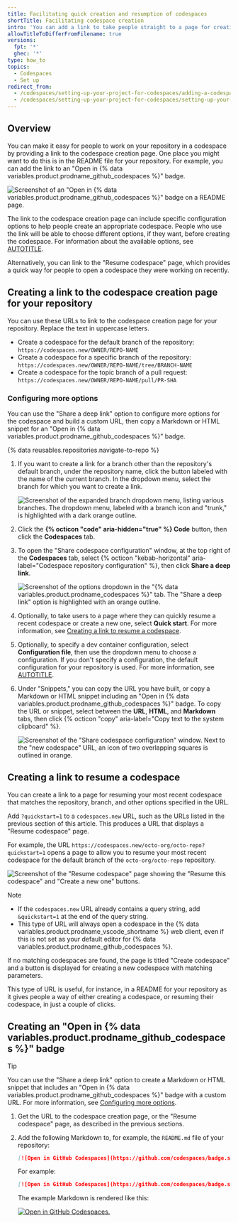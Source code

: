 ```yaml
---
title: Facilitating quick creation and resumption of codespaces
shortTitle: Facilitating codespace creation
intro: 'You can add a link to take people straight to a page for creating a codespace, with your choice of options preconfigured. Alternatively you can link to the "Resume codespace" page.'
allowTitleToDifferFromFilename: true
versions:
  fpt: '*'
  ghec: '*'
type: how_to
topics:
  - Codespaces
  - Set up
redirect_from:
  - /codespaces/setting-up-your-project-for-codespaces/adding-a-codespaces-badge
  - /codespaces/setting-up-your-project-for-codespaces/setting-up-your-repository/adding-a-codespaces-badge
---
```


## Overview

You can make it easy for people to work on your repository in a codespace by providing a link to the codespace creation page. One place you might want to do this is in the README file for your repository. For example, you can add the link to an "Open in {% data variables.product.prodname_github_codespaces %}" badge.

![Screenshot of an "Open in {% data variables.product.prodname_github_codespaces %}" badge on a README page.](/assets/images/help/codespaces/codespaces-badge-on-readme.png)

The link to the codespace creation page can include specific configuration options to help people create an appropriate codespace. People who use the link will be able to choose different options, if they want, before creating the codespace. For information about the available options, see [AUTOTITLE](/codespaces/developing-in-a-codespace/creating-a-codespace-for-a-repository#creating-a-codespace-for-a-repository).

Alternatively, you can link to the "Resume codespace" page, which provides a quick way for people to open a codespace they were working on recently.

## Creating a link to the codespace creation page for your repository

You can use these URLs to link to the codespace creation page for your repository. Replace the text in uppercase letters.

* Create a codespace for the default branch of the repository:
  `https://codespaces.new/OWNER/REPO-NAME`
* Create a codespace for a specific branch of the repository:
  `https://codespaces.new/OWNER/REPO-NAME/tree/BRANCH-NAME`
* Create a codespace for the topic branch of a pull request:
  `https://codespaces.new/OWNER/REPO-NAME/pull/PR-SHA`

### Configuring more options

You can use the "Share a deep link" option to configure more options for the codespace and build a custom URL, then copy a Markdown or HTML snippet for an "Open in {% data variables.product.prodname_github_codespaces %}" badge.

{% data reusables.repositories.navigate-to-repo %}
1. If you want to create a link for a branch other than the repository's default branch, under the repository name, click the button labeled with the name of the current branch. In the dropdown menu, select the branch for which you want to create a link.

   ![Screenshot of the expanded branch dropdown menu, listing various branches. The dropdown menu, labeled with a branch icon and "trunk," is highlighted with a dark orange outline.](/assets/images/help/codespaces/branch-drop-down.png)

1. Click the **{% octicon "code" aria-hidden="true" %} Code** button, then click the **Codespaces** tab.
1. To open the "Share codespace configuration" window, at the top right of the **Codespaces** tab, select {% octicon "kebab-horizontal" aria-label="Codespace repository configuration" %}, then click **Share a deep link**.

   ![Screenshot of the options dropdown in the "{% data variables.product.prodname_codespaces %}" tab. The "Share a deep link" option is highlighted with an orange outline.](/assets/images/help/codespaces/share-deep-link.png)

1. Optionally, to take users to a page where they can quickly resume a recent codespace or create a new one, select **Quick start**. For more information, see [Creating a link to resume a codespace](#creating-a-link-to-resume-a-codespace).
1. Optionally, to specify a dev container configuration, select **Configuration file**, then use the dropdown menu to choose a configuration. If you don't specify a configuration, the default configuration for your repository is used. For more information, see [AUTOTITLE](/codespaces/setting-up-your-project-for-codespaces/adding-a-dev-container-configuration/introduction-to-dev-containers).
1. Under "Snippets," you can copy the URL you have built, or copy a Markdown or HTML snippet including an "Open in {% data variables.product.prodname_github_codespaces %}" badge. To copy the URL or snippet, select between the **URL**, **HTML**, and **Markdown** tabs, then click {% octicon "copy" aria-label="Copy text to the system clipboard" %}.

   ![Screenshot of the "Share codespace configuration" window. Next to the "new codespace" URL, an icon of two overlapping squares is outlined in orange.](/assets/images/help/codespaces/copy-codespace-url.png)

## Creating a link to resume a codespace

You can create a link to a page for resuming your most recent codespace that matches the repository, branch, and other options specified in the URL.

Add `?quickstart=1` to a `codespaces.new` URL, such as the URLs listed in the previous section of this article. This produces a URL that displays a "Resume codespace" page.

For example, the URL `https://codespaces.new/octo-org/octo-repo?quickstart=1` opens a page to allow you to resume your most recent codespace for the default branch of the `octo-org/octo-repo` repository.

![Screenshot of the "Resume codespace" page showing the "Resume this codespace" and "Create a new one" buttons.](/assets/images/help/codespaces/resume-codespace.png)

> [!NOTE]
> * If the `codespaces.new` URL already contains a query string, add `&quickstart=1` at the end of the query string.
> * This type of URL will always open a codespace in the {% data variables.product.prodname_vscode_shortname %} web client, even if this is not set as your default editor for {% data variables.product.prodname_github_codespaces %}.

If no matching codespaces are found, the page is titled "Create codespace" and a button is displayed for creating a new codespace with matching parameters.

This type of URL is useful, for instance, in a README for your repository as it gives people a way of either creating a codespace, or resuming their codespace, in just a couple of clicks.

## Creating an "Open in {% data variables.product.prodname_github_codespaces %}" badge

> [!TIP]
> You can use the "Share a deep link" option to create a Markdown or HTML snippet that includes an "Open in {% data variables.product.prodname_github_codespaces %}" badge with a custom URL. For more information, see [Configuring more options](#configuring-more-options).

1. Get the URL to the codespace creation page, or the "Resume codespace" page, as described in the previous sections.
1. Add the following Markdown to, for example, the `README.md` file of your repository:

   ```markdown copy
   [![Open in GitHub Codespaces](https://github.com/codespaces/badge.svg)](URL)
   ```

   For example:

   ```markdown
   [![Open in GitHub Codespaces](https://github.com/codespaces/badge.svg)](https://codespaces.new/github/docs)
   ```

   The example Markdown is rendered like this:

   [![Open in GitHub Codespaces.](https://github.com/codespaces/badge.svg)](https://codespaces.new/github/docs)

